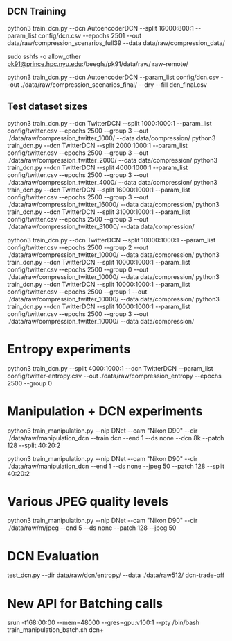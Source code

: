 ## DCN Training

python3 train_dcn.py --dcn AutoencoderDCN --split 16000:800:1 --param_list config/dcn.csv --epochs 2501 --out data/raw/compression_scenarios_full39 --data data/raw/compression_data/

sudo sshfs -o allow_other pk91@prince.hpc.nyu.edu:/beegfs/pk91/data/raw/ raw-remote/

python3 train_dcn.py --dcn AutoencoderDCN --param_list config/dcn.csv --out ./data/raw/compression_scenarios_final/ --dry --fill dcn_final.csv

## Test dataset sizes

python3 train_dcn.py --dcn TwitterDCN --split 1000:1000:1 --param_list config/twitter.csv --epochs 2500 --group 3 --out ./data/raw/compression_twitter_1000/ --data data/compression/
python3 train_dcn.py --dcn TwitterDCN --split 2000:1000:1 --param_list config/twitter.csv --epochs 2500 --group 3 --out ./data/raw/compression_twitter_2000/ --data data/compression/
python3 train_dcn.py --dcn TwitterDCN --split 4000:1000:1 --param_list config/twitter.csv --epochs 2500 --group 3 --out ./data/raw/compression_twitter_4000/ --data data/compression/
python3 train_dcn.py --dcn TwitterDCN --split 16000:1000:1 --param_list config/twitter.csv --epochs 2500 --group 3 --out ./data/raw/compression_twitter_16000/ --data data/compression/
python3 train_dcn.py --dcn TwitterDCN --split 31000:1000:1 --param_list config/twitter.csv --epochs 2500 --group 3 --out ./data/raw/compression_twitter_31000/ --data data/compression/



python3 train_dcn.py --dcn TwitterDCN --split 10000:1000:1 --param_list config/twitter.csv --epochs 2500 --group 2 --out ./data/raw/compression_twitter_10000/ --data data/compression/
python3 train_dcn.py --dcn TwitterDCN --split 10000:1000:1 --param_list config/twitter.csv --epochs 2500 --group 0 --out ./data/raw/compression_twitter_10000/ --data data/compression/
python3 train_dcn.py --dcn TwitterDCN --split 10000:1000:1 --param_list config/twitter.csv --epochs 2500 --group 1 --out ./data/raw/compression_twitter_10000/ --data data/compression/
python3 train_dcn.py --dcn TwitterDCN --split 10000:1000:1 --param_list config/twitter.csv --epochs 2500 --group 3 --out ./data/raw/compression_twitter_10000/ --data data/compression/

# Entropy experiments
python3 train_dcn.py --split 4000:1000:1 --dcn TwitterDCN --param_list config/twitter-entropy.csv --out ./data/raw/compression_entropy --epochs 2500 --group 0

# Manipulation + DCN experiments 

python3 train_manipulation.py --nip DNet --cam "Nikon D90" --dir ./data/raw/manipulation_dcn --train dcn --end 1 --ds none --dcn 8k --patch 128 --split 40:20:2

python3 train_manipulation.py --nip DNet --cam "Nikon D90" --dir ./data/raw/manipulation_dcn --end 1 --ds none --jpeg 50 --patch 128 --split 40:20:2

# Various JPEG quality levels

python3 train_manipulation.py --nip DNet --cam "Nikon D90" --dir ./data/raw/m/jpeg --end 5 --ds none --patch 128 --jpeg 50

# DCN Evaluation

test_dcn.py --dir data/raw/dcn/entropy/ --data ./data/raw512/ dcn-trade-off

# New API for Batching calls

srun -t168:00:00 --mem=48000 --gres=gpu:v100:1 --pty /bin/bash train_manipulation_batch.sh dcn+